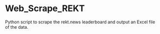 # Web_Scrape_REKT
Python script to scrape the rekt.news leaderboard and output an Excel file of the data.
